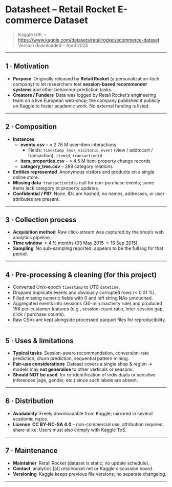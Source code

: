 # Datasheet – **Retail Rocket E-commerce Dataset**

> Kaggle URL – <https://www.kaggle.com/datasets/retailrocket/ecommerce-dataset>  
> Version downloaded – April 2025  

---

## 1 · Motivation  
* **Purpose** Originally released by **Retail Rocket** (a personalization-tech company) to let researchers test **session-based recommender systems** and other behaviour-prediction tasks.  
* **Creators / Funders** Data was logged by Retail Rocket’s engineering team on a live European web-shop; the company published it publicly on Kaggle to foster academic work. No external funding is listed.

---

## 2 · Composition  
* **Instances**  
  * **events.csv** – ≈ 2.76 M user–item interactions  
    * Fields: `timestamp (ms)`, `visitorid`, `event` (view / addtocart / transaction), `itemid`, `transactionid`  
  * **item_properties.csv** – ≈ 4.5 M item-property change records  
  * **category_tree.csv** – 289 category relations  
* **Entities represented** Anonymous visitors and products on a single online store.  
* **Missing data** `transactionid` is null for non-purchase events; some items lack category or property updates.  
* **Confidential / PII?** None. IDs are hashed, no names, addresses, or user attributes are present.

---

## 3 · Collection process  
* **Acquisition method** Raw click-stream was captured by the shop’s web analytics pipeline.  
* **Time window** ≈ 4 ½ months (03 May 2015 → 18 Sep 2015).  
* **Sampling** No sub-sampling reported; appears to be the full log for that period.

---

## 4 · Pre-processing & cleaning (for this project)  
* Converted Unix-epoch `timestamp` to UTC `datetime`.  
* Dropped duplicate events and obviously corrupted rows (< 0.01 %).  
* Filled missing numeric fields with 0 and left string NAs untouched.  
* Aggregated events into sessions (30-min inactivity rule) and produced 158 per-customer features (e.g., session-count ratio, inter-session gap, click / purchase counts).  
* Raw CSVs are kept alongside processed parquet files for reproducibility.

---

## 5 · Uses & limitations  
* **Typical tasks** Session-aware recommendation, conversion-rate prediction, churn prediction, sequential pattern mining.  
* **Fair-use considerations** Dataset covers a single shop & region → models may **not generalise** to other verticals or seasons.  
* **Should NOT be used** for re-identification of individuals or sensitive inferences (age, gender, etc.) since such labels are absent.

---

## 6 · Distribution  
* **Availability** Freely downloadable from Kaggle; mirrored in several academic repos.  
* **License** **CC BY-NC-SA 4.0** – non-commercial use, attribution required, share-alike. Users must also comply with Kaggle ToS.

---

## 7 · Maintenance  
* **Maintainer** Retail Rocket (dataset is static; no update schedule).  
* **Contact** analytics [at] retailrocket.net or Kaggle discussion board.  
* **Versioning** Kaggle keeps previous file versions; no separate changelog.

---
